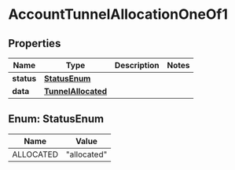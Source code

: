 

# AccountTunnelAllocationOneOf1


## Properties

| Name | Type | Description | Notes |
|------------ | ------------- | ------------- | -------------|
|**status** | [**StatusEnum**](#StatusEnum) |  |  |
|**data** | [**TunnelAllocated**](TunnelAllocated.md) |  |  |



## Enum: StatusEnum

| Name | Value |
|---- | -----|
| ALLOCATED | &quot;allocated&quot; |



